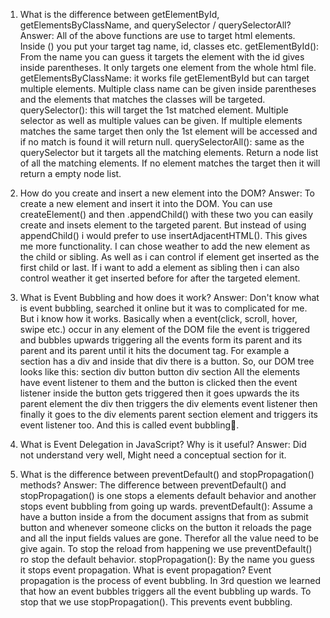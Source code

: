 1. What is the difference between getElementById, getElementsByClassName, and querySelector / querySelectorAll?
Answer: All of the above functions are use to target html elements. Inside () you put your target tag name, id, classes etc. 
getElementById(): From the name you can guess it targets the element with the id gives inside parentheses. It only targets one element from the whole html file.
getElementsByClassName: it works file getElementById but can target multiple elements. Multiple class name can be given inside parentheses and the elements that matches the classes will be targeted.
querySelector(): this will target the 1st matched element. Multiple selector as well as multiple values can be given. If multiple elements matches the same target then only the 1st element will be accessed and if no match is found it will return null.
querySelectorAll(): same as the querySelector but it targets all the matching elements. Return a node list of all the matching elements. If no element matches the target then it will return a empty node list.

2. How do you create and insert a new element into the DOM?
Answer: To create a new element and insert it into the DOM. You can use createElement() and then .appendChild() with these two you can easily create and insets element to the targeted parent.
But instead of using appendChild() i would prefer to use insertAdjacentHTML(). This gives me more functionality. I can chose weather to add the new element as the child or sibling. As well as i can control if element get inserted as the first child or last. If i want to add a element as sibling then i can also control weather it get inserted before for after the targeted element.

3. What is Event Bubbling and how does it work?
Answer: Don't know what is event bubbling, searched it online but it was to complicated for me. But i know how it works.
Basically when a event(click, scroll, hover, swipe etc.) occur in any element of the DOM file the event is triggered and bubbles upwards triggering all the events form its parent and its parent and its parent until it hits the document tag. For example a section has a div and inside that div there is a button. So, our DOM tree looks like this:
section
    div
        button button
    div
section
All the elements have event listener to them and the button is clicked then the event listener inside the button gets triggered then it goes upwards the its parent element the div then triggers the div elements event listener then finally it goes to the div elements parent section element and triggers its event listener too. And this is called event bubbling🙂.

4. What is Event Delegation in JavaScript? Why is it useful?
Answer: Did not understand very well, Might need a conceptual section for it.

5. What is the difference between preventDefault() and stopPropagation() methods?
Answer: The difference between preventDefault() and stopPropagation() is one stops a elements default behavior and another stops event bubbling from going up wards.
preventDefault(): Assume a have a button inside a from the document assigns that from as submit button and whenever someone clicks on the button it reloads the page and all the input fields values are gone. Therefor all the value need to be give again. To stop the reload from happening we use preventDefault() ro stop the default behavior.
stopPropagation(): By the name you guess it stops event propagation. What is event propagation? Event propagation is the process of event bubbling. In 3rd question we learned that how an event bubbles triggers all the event bubbling up wards. To stop that we use stopPropagation(). This prevents event bubbling.
